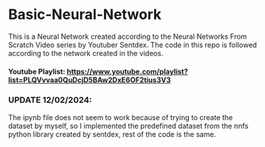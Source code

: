 # Basic-Neural-Network

This is a Neural Network created according to the Neural Networks From Scratch Video series by Youtuber Sentdex.
The code in this repo is followed according to the network created in the videos.

#### Youtube Playlist: https://www.youtube.com/playlist?list=PLQVvvaa0QuDcjD5BAw2DxE6OF2tius3V3

### UPDATE 12/02/2024:
The ipynb file does not seem to work because of trying to create the dataset by myself, so I implemented the predefined dataset from the nnfs python library created by sentdex, 
rest of the code is the same.
